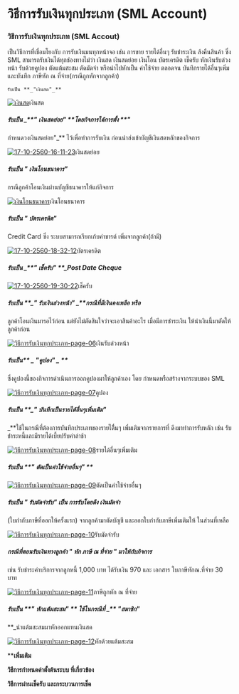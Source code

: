 # วิธีการรับเงินทุกประเภท (SML Account)

### วิธีการรับเงินทุกประเภท (SML Accout)

เป็นวิธีการที่เชื่อมโยงกับ การรับเงินมนทุกหน้าจอ เช่น การขาย รายได้อื่นๆ
รับชำระเงิน ส้งคืนสินค้า ซึ่ง SML สามารถรับเงินได้ทุกช่องทางไม่ว่า เงินสด
เงินสดย่อย เงินโอน บัตรเครดิต เช็ครับ หักเงินรับล่วงหน้า รับด้วยคูปอง
ตัดแต้มสะสม ตัดมัดจำ หรือนำไปหักเป็น ค่าใช้จ่าย ตลอดจน บันทึกรายได้อื่นๆเพิ่ม
และบันทึก ภาษีหัก ณ ที่จ่าย(กรณีถูกหักจากลูกค้า)

    
    
    รับเป็น **_"เงินสด"_**

[![เงินสด](http://www.smlaccount.com/manual/wp-content/uploads/2017/10/17-10-2560-13-37-22.jpg)](http://www.smlaccount.com/manual/wp-content/uploads/2017/10/17-10-2560-13-37-22.jpg)เงินสด

##### รับเป็น _**" เงินสดย่อย" **_โดยกิจการได้การตั้ง **_"
กำหนดวงเงินสดย่อย"_** ไว้เพื่อทำการรับเงิน
ก่อนนำส่งเข้าบัญชีเงินสดหลักของกิจการ

[![17-10-2560-16-11-23](http://www.smlaccount.com/manual/wp-content/uploads/2017/10/17-10-2560-16-11-23.jpg)](http://www.smlaccount.com/manual/wp-content/uploads/2017/10/17-10-2560-16-11-23.jpg)เงินสดย่อย

##### รับเป็น _**" เงินโอนธนาคาร"**_

กรณีลูกค้าโอนเงินผ่านบัญชีธนาคารให้แก่กิจการ

[![เงินโอนธนาคาร](http://www.smlaccount.com/manual/wp-content/uploads/2017/10/17-10-2560-17-13-58.jpg)](http://www.smlaccount.com/manual/wp-content/uploads/2017/10/17-10-2560-17-13-58.jpg)เงินโอนธนาคาร

##### รับเป็น **_" บัตรเครดิต"_**

Credit Card ซึ่ง ระบบสามารถเรียกเก้บค่าชารต์ เพิ่มจากลูกค้า(ถ้ามี)

[![17-10-2560-18-32-12](http://www.smlaccount.com/manual/wp-content/uploads/2017/10/17-10-2560-18-32-12.jpg)](http://www.smlaccount.com/manual/wp-content/uploads/2017/10/17-10-2560-18-32-12.jpg)บัตรเครดิต

##### รับเป็น _**" เช็ครับ" **_Post Date Cheque

[![17-10-2560-19-30-22](http://www.smlaccount.com/manual/wp-content/uploads/2017/10/17-10-2560-19-30-22.jpg)](http://www.smlaccount.com/manual/wp-content/uploads/2017/10/17-10-2560-19-30-22.jpg)เช็ครับ

##### รับเป็น **_" รับเงินล่วงหน้า" _**กรณีที่มีเงินคงเหลือ หรือ
ลูกค้าโอนเงินมารอไว้ก่อน แต่ยังไม่ตัดสินใจว่าจะเอาสินค้าอะไร
เมื่อมีการชำระเงิน ให้นำเงินนี้มาตัดให้ลูกค้าก่อน

[![วิธีการรับเงินทุกประเภท-page-06](http://www.smlaccount.com/manual/wp-content/uploads/2017/10/วิธีการรับเงินทุกประเภท-page-06.jpg)](http://www.smlaccount.com/manual/wp-content/uploads/2017/10/วิธีการรับเงินทุกประเภท-page-06.jpg)เงินรับล่วงหน้า

##### รับเป็น** _ "คูปอง" _ **
ซึ่งคูปองนี้ของกิจการดำเนินการออกคูปองมาให้ลูกค้าเอง โดย
กำหนดหรือสร้างจากระบบของ SML

[![วิธีการรับเงินทุกประเภท-page-07](http://www.smlaccount.com/manual/wp-content/uploads/2017/10/วิธีการรับเงินทุกประเภท-page-07.jpg)](http://www.smlaccount.com/manual/wp-content/uploads/2017/10/วิธีการรับเงินทุกประเภท-page-07.jpg)คูปอง

##### รับเป็น **_" บันทึกเป็นรายได้อื่นๆเพิ่มเติม"
_**ใช้ในกรณีที่ต้องการบันทึกประเภทของรายได้ื่นๆ เพิ่มเติมจากรายการที่
ดึงมาทำการรับหลัก เช่น รับชำระหนี้และมีรายได้เบี้ยปรับค่าล่าช้า

[![วิธีการรับเงินทุกประเภท-page-08](http://www.smlaccount.com/manual/wp-content/uploads/2017/10/วิธีการรับเงินทุกประเภท-page-08.jpg)](http://www.smlaccount.com/manual/wp-content/uploads/2017/10/วิธีการรับเงินทุกประเภท-page-08.jpg)รายได้อื่นๆเพิ่มเติม

##### รับเป็น _**" ตัดเป็นค่าใช้จ่ายอื่นๆ" **_

[![วิธีการรับเงินทุกประเภท-page-09](http://www.smlaccount.com/manual/wp-content/uploads/2017/10/วิธีการรับเงินทุกประเภท-page-09.jpg)](http://www.smlaccount.com/manual/wp-content/uploads/2017/10/วิธีการรับเงินทุกประเภท-page-09.jpg)ตัดเป็นค่าใช้จ่ายอื่นๆ

##### รับเป็น _**" รับมัดจำรับ"**_ เป็น การรับโดยดึง เงินมัดจำ
(ใบกำกับภาษีที่ออกให้ครั้งแรก) จากลูกค้ามาตัดบัญชี
และออกใบกำกับภาษีเพิ่มเติมให้ ในส่วนที่เหลือ

[![วิธีการรับเงินทุกประเภท-page-10](http://www.smlaccount.com/manual/wp-content/uploads/2017/10/วิธีการรับเงินทุกประเภท-page-10.jpg)](http://www.smlaccount.com/manual/wp-content/uploads/2017/10/วิธีการรับเงินทุกประเภท-page-10.jpg)รับมัดจำรับ

##### กรณีที่ตอนรับเงินทางลูกค้า  _**" หัก ภาษี ณ ที่จ่าย "**_ มาให้กับกิจการ
เช่น รับชำระค่าบริการจากลูกหนี้ 1,000 บาท ได้รับเงิน 970 และ เอกสาร
ใบภาษีหักณ.ที่จ่าย 30 บาท

[![วิธีการรับเงินทุกประเภท-page-11](http://www.smlaccount.com/manual/wp-content/uploads/2017/10/วิธีการรับเงินทุกประเภท-page-11.jpg)](http://www.smlaccount.com/manual/wp-content/uploads/2017/10/วิธีการรับเงินทุกประเภท-page-11.jpg)ภาษีถูกหัก ณ
ที่จ่าย

##### รับเป็น _**" หักแต้มสะสม" **_ ใช้ในกรณีที่  _** "สมาชิก"
**_นำแต้มสะสมมาหักออกแทนเงินสด

[![วิธีการรับเงินทุกประเภท-page-12](http://www.smlaccount.com/manual/wp-content/uploads/2017/10/วิธีการรับเงินทุกประเภท-page-12.jpg)](http://www.smlaccount.com/manual/wp-content/uploads/2017/10/วิธีการรับเงินทุกประเภท-page-12.jpg)หักด้วยแต้มสะสม

****เพิ่มเติม**

**วิธีการกำหนดค่าตั้งต้นระบบ ที่เกี่ยวข้อง**

**วิธีการผ่านเช็ครับ และกระบวนการเช็ค**

